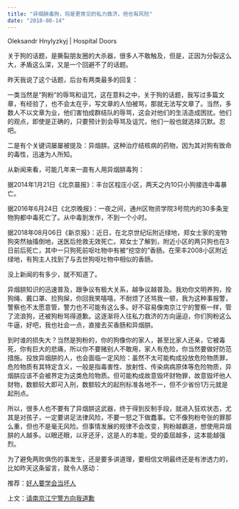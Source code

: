 ```yaml
---
title: "异烟肼毒狗，将是更常见的私力救济，但也有风险"
date: "2018-08-14"
---
```


Oleksandr Hnylyzkyj | Hospital Doors

关于狗的话题，是撕裂朋友圈的大杀器，很多人不敢触及，但是，正因为分裂这么大，矛盾这么深，又是一个回避不了的话题。

昨天我说了这个话题，后台有两类最多的回复：

一类当然是“狗粉”的辱骂和诅咒，这在意料之中，关于狗的话题，我写过多篇文章，有经验了，也不会太在乎，写文章的人怕被骂，那就无法写文章了。当然，多数人不以文章为业，他们害怕成群结队的辱骂，这会对他们的生活造成困扰。他们的观点，即使是正确的，只要预计到会辱骂及诅咒，他们一般也就选择沉默。忍吧。

二是有个关键词屡屡被提及：异烟肼。这种治疗结核病的药物，因为其对狗有致命的毒性，迅速为人所知。

从新闻来看，可能几年来一直有人用异烟肼毒狗：

据2014年1月21日《北京晨报》：丰台区程庄小区，两天之内10只小狗接连中毒暴亡。

据2016年6月24日《北京晚报》：一夜之间，通州区物资学院3号院内的30多条宠物狗都中毒死亡了。从中毒到发作，不到一个小时。

据2018年08月06日《新京报》：近日，在北京世纪坛附近绿地，郑女士家的宠物狗突然抽搐倒地，送医后抢救无效死亡。郑女士了解到，附近小区的两只狗也在3日前后死亡，其中一只狗死前呕吐物中有被“挖空的”香肠。在荣丰2008小区附近绿地，有狗主人找到了与去世狗呕吐物中相似的香肠。

没上新闻的有多少，就不知道了。

异烟肼知识的迅速普及，跟争议有极大关系，越争议越普及。我劝你文明养狗，拴狗绳、戴口罩、捡狗屎，你回我笑嘻嘻，不耐烦了还骂我一顿，我为这种事报警，警察也不太愿意管，警力也不可能有这么多。好不容易像南京江宁的警察一样，管了流浪狗，还被狗粉骂得道歉。这逐渐将人往私力救济的方向逼迫，你们狗粉这么牛逼，好吧，我也社会一点，直接去买香肠和异烟肼。

到时谁的损失大？当然是狗粉的，你的狗像你的家人，甚至比家人还亲，它被毒死，你有巨大的悲痛，所以你不要赌别人不敢用，家人有危险，你当然要做好防范措施。投放异烟肼的人，也会面临一定风险：虽然不太可能构成投放危险物质罪，危险物质有其特定含义，一般是指毒害性、放射性、传染病病原体等危险物质，异烟肼应该不会被界定为这类危险物质。但可能构成故意毁坏财物罪，故意毁坏他人财物，数额较大即可入刑，数额较大的起刑标准各地不一，但不少省份1万元就是起刑点。

所以，很多人也不要有了异烟肼这武器，终于得到反制手段，就进入狂欢状态，尤其是对孩子，一定要讲足法律风险，不要一怒之下做蠢事。它不像狗粉夸张的罪那么重，但也不是毫无风险。但事情发展的规律不会改变，狗粉越霸道，想使用异烟肼的人越多。以眼还眼，以牙还牙，这是人的本能，受的委屈越多，这本能越强烈。

为了避免两败俱伤的事发生，还是要多讲道理，要相信文明最终还是有渗透力的，比如昨天这条留言，就令人感动：

推荐：[好人要学会当坏人](http://mp.weixin.qq.com/s?__biz=MjM5NDU0Mjk2MQ==&mid=2651624829&idx=1&sn=5a23aa6dfcd37aa6e6b08b5e43154004&chksm=bd7e11638a099875f76aacb8ecb989f16f93f9469c509aacb824a4bc7d752bc405452608815f&scene=21#wechat_redirect)

上文：[请南京江宁警方向我道歉](http://mp.weixin.qq.com/s?__biz=MjM5NDU0Mjk2MQ==&mid=2651630105&idx=1&sn=8b513cebf40378d558972499add468f2&chksm=bd7e2e078a09a711c03f32df75a4c445f58bf91390c5eb488f09d57252b9532be90edd887fee&scene=21#wechat_redirect)
